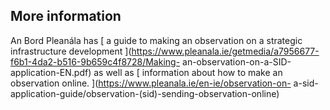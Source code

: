 ##  More information

An Bord Pleanála has [ a guide to making an observation on a strategic
infrastructure development
](https://www.pleanala.ie/getmedia/a7956677-f6b1-4da2-b516-9b659c4f8728/Making-
an-observation-on-a-SID-application-EN.pdf) as well as [ information about how
to make an observation online. ](https://www.pleanala.ie/en-ie/observation-on-
a-sid-application-guide/observation-\(sid\)-sending-observation-online)

